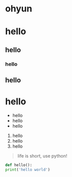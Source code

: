 # ohyun
# hello
## hello
### hello
## hello
# hello

* hello
* hello
* hello

1. hello
2. hello
3. hello

>life is short, use python!

```python
def hello():
print('hello world')
